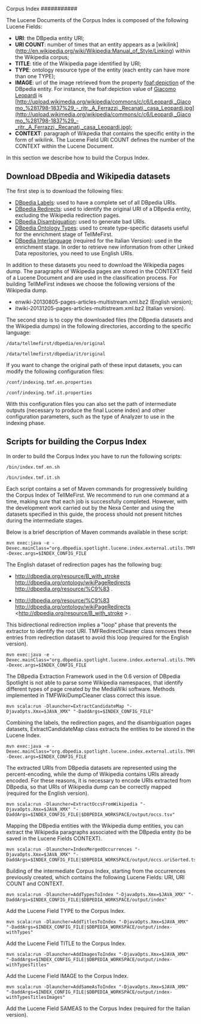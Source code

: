 Corpus Index
###########

The Lucene Documents of the Corpus Index is composed of the following Lucene Fields:
* **URI**: the DBpedia entity URI;
* **URI COUNT**: number of times that an entity appears as a [wikilink] (http://en.wikipedia.org/wiki/Wikipedia:Manual_of_Style/Linking) within the Wikipedia corpus;
* **TITLE**: title of the Wikipedia page identified by URI;
* **TYPE**: ontology resource type of the entity (each entity can have more than one TYPE);
* **IMAGE**: url of the image retrieved from the property [foaf:depiction](http://xmlns.com/foaf/0.1/depiction) of the DBpedia entity. For instance, the foaf:depiction value of [Giacomo Leopardi](http://dbpedia.org/page/Giacomo_Leopardi) is [http://upload.wikimedia.org/wikipedia/commons/c/c6/Leopardi,_Giacomo_%281798-1837%29_-_ritr._A_Ferrazzi,_Recanati,_casa_Leopardi.jpg](http://upload.wikimedia.org/wikipedia/commons/c/c6/Leopardi,_Giacomo_%281798-1837%29_-_ritr._A_Ferrazzi,_Recanati,_casa_Leopardi.jpg);
* **CONTEXT**: paragraph of Wikpedia that contains the specific entity in the form of wikilink. The Lucene Field URI COUNT defines the number of the CONTEXT within the Lucene Document.

In this section we describe how to build the Corpus Index.

## Download DBpedia and Wikipedia datasets
The first step is to download the following files:
* [DBpedia Labels](http://downloads.dbpedia.org/3.9/en/labels_en.nt.bz2): used to have a complete set of all DBpedia URIs.
* [DBpedia Redirects](http://downloads.dbpedia.org/3.9/en/redirects_en.nt.bz2): used to identify the original URI of a DBpedia entity, excluding the Wikipedia redirection pages.
* [DBpedia Disambiguation](http://downloads.dbpedia.org/3.9/en/disambiguations_en.nt.bz2): used to generate bad URIs.
* [DBpedia Ontology Types](http://downloads.dbpedia.org/3.9/en/instance_types_en.nt.bz2): used to create type-specific datasets useful for the enrichment stage of TellMeFirst.
* [DBpedia Interlanguage](http://downloads.dbpedia.org/3.9/it/interlanguage_links_it.nt.bz2) (required for the Italian Version): used in the enrichment stage. In order to retrieve new information from other Linked Data repositories, you need to use English URIs.

In addition to these datasets you need to download the Wikipedia pages dump. The paragraphs of Wikipedia pages are stored in the CONTEXT field of a Lucene Document and are used in the classification process. For building TellMeFirst indexes we choose the following versions of the Wikipedia dump.

* enwiki-20130805-pages-articles-multistream.xml.bz2 (English version);
* itwiki-20131205-pages-articles-multistream.xml.bz2 (Italian version).

The second step is to copy the downloaded files (the DBpedia datasets and the Wikipedia dumps) in the following directories, according to the specific language:

```
/data/tellmefirst/dbpedia/en/original
```
```
/data/tellmefirst/dbpedia/it/original
```

If you want to change the original path of these input datasets, you can modify the following configuration files: 

```
/conf/indexing.tmf.en.properties
```

```
/conf/indexing.tmf.it.properties
```

With this configuration files you can also set the path of intermediate outputs (necessary to produce the final Lucene index) and other configuration parameters, such as the type of Analyzer to use in the indexing phase.

## Scripts for building the Corpus Index

In order to build the Corpus Index you have to run the following scripts:

```
/bin/index.tmf.en.sh
```

```
/bin/index.tmf.it.sh
```

Each script contains a set of Maven commands for progressively building the Corpus Index of TellMeFirst. We recommend to run one command at a time, making sure that each job is successfully completed. However, with the development work carried out by the Nexa Center and using the datasets specified in this guide, the process should not present hitches during the intermediate stages.

Below is a brief description of Maven commands available in these script:

```
mvn exec:java -e -Dexec.mainClass="org.dbpedia.spotlight.lucene.index.external.utils.TMFRedirectCleaner" -Dexec.args=$INDEX_CONFIG_FILE
```

The English dataset of redirection pages has the following bug:

* <http://dbpedia.org/resource/B_with_stroke> <http://dbpedia.org/ontology/wikiPageRedirects> <http://dbpedia.org/resource/%C9%83> .

* <http://dbpedia.org/resource/%C9%83> <http://dbpedia.org/ontology/wikiPageRedirects> <http://dbpedia.org/resource/B_with_stroke > .

This bidirectional redirection implies a "loop" phase that prevents the extractor to identify the root URI. TMFRedirectCleaner class removes these entries from redirection dataset to avoid this loop (required for the English version).

```
mvn exec:java -e -Dexec.mainClass="org.dbpedia.spotlight.lucene.index.external.utils.TMFWikiDumpCleaner" -Dexec.args=$INDEX_CONFIG_FILE
```

The DBpedia Extraction Framework used in the 0.6 version of DBpedia Spotlight is not able to parse some Wikipedia namespaces, that identify different types of page created by the MediaWiki software. Methods implemented in TMFWikiDumpCleaner class correct this issue.

```
mvn scala:run -Dlauncher=ExtractCandidateMap "-DjavaOpts.Xmx=$JAVA_XMX" "-DaddArgs=$INDEX_CONFIG_FILE"
```

Combining the labels, the redirection pages, and the disambiguation pages datasets, ExtractCandidateMap class extracts the entities to be stored in the Lucene Index.

```
mvn exec:java -e -Dexec.mainClass="org.dbpedia.spotlight.lucene.index.external.utils.TMFUriDecoder" -Dexec.args=$INDEX_CONFIG_FILE
```

The extracted URIs from DBpedia datasets are represented using the percent-encoding, while the dump of Wikipedia contains URIs already encoded. For these reasons, it is necessary to encode URIs extracted from DBpedia, so that URIs of Wikipedia dump can be correctly mapped (required for the English version).

```
mvn scala:run -Dlauncher=ExtractOccsFromWikipedia "-DjavaOpts.Xmx=$JAVA_XMX" "-DaddArgs=$INDEX_CONFIG_FILE|$DBPEDIA_WORKSPACE/output/occs.tsv"
```

Mapping the DBpedia entities with the Wikipedia dump entities, you can extract the Wikipedia paragraphs associated with the DBpedia entity (to be saved in the Lucene Fields CONTEXT).

```
mvn scala:run -Dlauncher=IndexMergedOccurrences "-DjavaOpts.Xmx=$JAVA_XMX" "-DaddArgs=$INDEX_CONFIG_FILE|$DBPEDIA_WORKSPACE/output/occs.uriSorted.tsv"
```

Building of the intermediate Corpus Index, starting from the occurrences previously created, which contains the following Lucene Fields: URI, URI COUNT and CONTEXT.

```
mvn scala:run -Dlauncher=AddTypesToIndex "-DjavaOpts.Xmx=$JAVA_XMX" "-DaddArgs=$INDEX_CONFIG_FILE|$DBPEDIA_WORKSPACE/output/index"
```

Add the Lucene Field TYPE to the Corpus Index.

```
mvn scala:run -Dlauncher=AddTitlesToIndex "-DjavaOpts.Xmx=$JAVA_XMX" "-DaddArgs=$INDEX_CONFIG_FILE|$DBPEDIA_WORKSPACE/output/index-withTypes"
```

Add the Lucene Field TITLE to the Corpus Index.

```
mvn scala:run -Dlauncher=AddImagesToIndex "-DjavaOpts.Xmx=$JAVA_XMX" "-DaddArgs=$INDEX_CONFIG_FILE|$DBPEDIA_WORKSPACE/output/index-withTypesTitles"
```

Add the Lucene Field IMAGE to the Corpus Index.

```
mvn scala:run -Dlauncher=AddSameAsToIndex "-DjavaOpts.Xmx=$JAVA_XMX" "-DaddArgs=$INDEX_CONFIG_FILE|$DBPEDIA_WORKSPACE/output/index-withTypesTitlesImages"
```

Add the Lucene Field SAMEAS to the Corpus Index (required for the Italian version).

